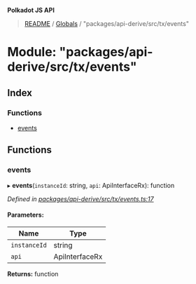 **Polkadot JS API**

> [README](../README.md) / [Globals](../globals.md) / "packages/api-derive/src/tx/events"

# Module: "packages/api-derive/src/tx/events"

## Index

### Functions

* [events](_packages_api_derive_src_tx_events_.md#events)

## Functions

### events

▸ **events**(`instanceId`: string, `api`: ApiInterfaceRx): function

*Defined in [packages/api-derive/src/tx/events.ts:17](https://github.com/polkadot-js/api/blob/c27e41be3/packages/api-derive/src/tx/events.ts#L17)*

#### Parameters:

Name | Type |
------ | ------ |
`instanceId` | string |
`api` | ApiInterfaceRx |

**Returns:** function
